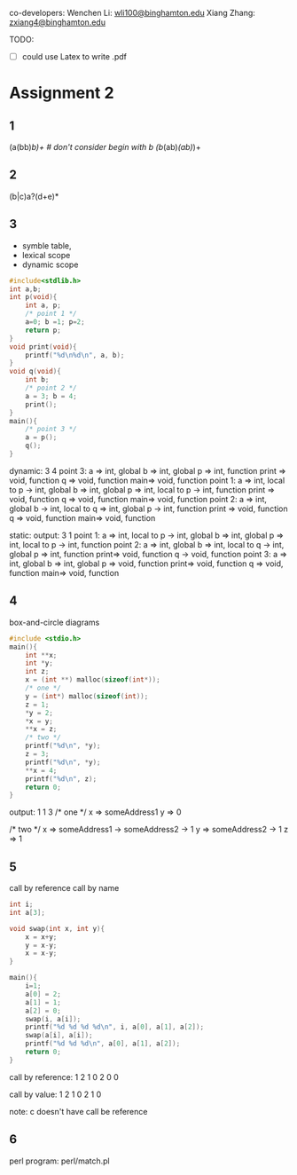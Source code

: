 co-developers:
Wenchen Li: wli100@binghamton.edu
Xiang Zhang: zxiang4@binghamton.edu

TODO:
- [ ] could use Latex to write .pdf

# Assignment 2

## 1
(a(bb)*b)+ # don't consider begin with b
(b*(ab)*(ab)*)+

## 2
(b|c)a?(d+e)*

## 3
- symble table,
- lexical scope
- dynamic scope
```C
#include<stdlib.h>
int a,b;
int p(void){
    int a, p;
    /* point 1 */
    a=0; b =1; p=2;
    return p;
}
void print(void){
    printf("%d\n%d\n", a, b);
}
void q(void){
    int b;
    /* point 2 */
    a = 3; b = 4;
    print();
}
main(){
    /* point 3 */
    a = p();
    q();
}
```
dynamic:
3
4
    point 3:
        a   => int, global
        b   => int, global
        p   => int, function
        print => void, function
        q   => void, function
        main=> void, function
    point 1:
        a   => int, local to p
            -> int, global
        b   => int, global
        p   => int, local to p
            -> int, function
        print => void, function
        q   => void, function
        main=> void, function
    point 2:
        a   => int, global
        b   -> int, local to q
            => int, global
        p   -> int, function
        print => void, function
        q   => void, function
        main=> void, function

static:
output:
3
1
    point 1:
        a   => int, local to p
            -> int, global
        b   => int, global
        p   => int, local to p
            -> int, function
    point 2:
        a   => int, global
        b   => int, local to q
            -> int, global
        p   => int, function
        print=> void, function
        q   -> void, function
    point 3:
        a   => int, global
        b   => int, global
        p   => void, function
        print=> void, function
        q   => void, function
        main=> void, function


## 4
box-and-circle diagrams
```C
#include <stdio.h>
main(){
    int **x;
    int *y;
    int z;
    x = (int **) malloc(sizeof(int*));
    /* one */
    y = (int*) malloc(sizeof(int));
    z = 1;
    *y = 2;
    *x = y;
    **x = z;
    /* two */
    printf("%d\n", *y);
    z = 3;
    printf("%d\n", *y);
    **x = 4;
    printf("%d\n", z);
    return 0;
}
```
output:
1
1
3
/* one */
x => someAddress1
y => 0

/* two */
x => someAddress1 -> someAddress2 -> 1
y => someAddress2 -> 1
z => 1

## 5
call by reference
call by name
```C
int i;
int a[3];

void swap(int x, int y){
    x = x+y;
    y = x-y;
    x = x-y;
}

main(){
    i=1;
    a[0] = 2;
    a[1] = 1;
    a[2] = 0;
    swap(i, a[i]);
    printf("%d %d %d %d\n", i, a[0], a[1], a[2]);
    swap(a[i], a[i]);
    printf("%d %d %d\n", a[0], a[1], a[2]);
    return 0;
}
```
call by reference:
1 2 1 0
2 0 0

call by value:
1 2 1 0
2 1 0

note: c doesn't have call be reference

## 6
perl program: perl/match.pl
